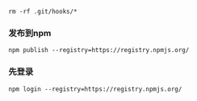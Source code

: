 
```
rm -rf .git/hooks/*
```


### 发布到npm

```
npm publish --registry=https://registry.npmjs.org/
```

### 先登录

```
npm login --registry=https://registry.npmjs.org/
```
